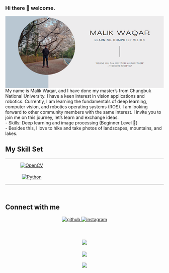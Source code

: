 ### Hi there 👋 welcome.
  
<div align = "center">  
<img src="https://github.com/MALIKMUHAMMADWAQAR/MALIKMUHAMMADWAQAR/blob/main/PROFILE.png" align="left" style="clear: right">  
</div> 
<br/>
<div style="clear: left">My name is Malik Waqar, and I have done my master’s from Chungbuk National University. I have a keen interest in vision applications and robotics. Currently, I am learning the fundamentals of deep learning, computer vision, and robotics operating systems (ROS). I am looking forward to other community members with the same interest. I invite you to join me on this journey, let’s learn and exchange ideas.<br/>
- Skills: Deep learning and image processing (Beginner Level 🌱)<br/> 
- Besides this, I love to hike and take photos of landscapes, mountains, and lakes.</div>
  


## My Skill Set  
<table><tr><td valign="top" width="33%">

<div align="center">  
<a href="https://opencv.org/" target="_blank"><img style="margin: 10px" src="https://profilinator.rishav.dev/skills-assets/opencv-icon.svg" alt="OpenCV" height="50" /></a>  
<a href="https://www.python.org/" target="_blank"><img style="margin: 10px" src="https://profilinator.rishav.dev/skills-assets/python-original.svg" alt="Python" height="50" /></a>  
</div>

</td><td valign="top" width="33%">



</td><td valign="top" width="33%">



</td></tr></table>  

<br/>  


## Connect with me  
<div align="center">
<a href="https://github.com/MalikMuhammadWaqar" target="_blank">
<img src=https://img.shields.io/badge/github-%2324292e.svg?&style=for-the-badge&logo=github&logoColor=white alt=github style="margin-bottom: 5px;" />
</a>
<a href="https://instagram.com/malikwaqarhaider" target="_blank">
<img src=https://img.shields.io/badge/instagram-%23000000.svg?&style=for-the-badge&logo=instagram&logoColor=white alt=instagram style="margin-bottom: 5px;" />
</a>  
</div>  
  

<br/>  


  

<br/>  



<br/>  

<div align="center"><img src="https://rishavanand.github.io/static/images/spotify-readme-example.svg" /></div>  

<br/>  

<div align="center">
<img src="https://komarev.com/ghpvc/?username=malikmuhammadwaqar&&style=flat-square" align="center" />
</div>  
  

<br/>  

<div align="center">
            <a href="https://www.buymeacoffee.com/malikmuhammadwaqar" target="_blank" style="display: inline-block;">
                <img
                    src="https://img.shields.io/badge/Donate-Buy%20Me%20A%20Coffee-orange.svg?style=flat-square&logo=buymeacoffee" 
                    align="center"
                />
            </a></div>
<br />

